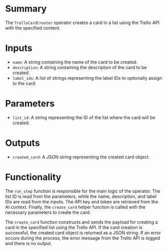 # Summary
The `TrelloCardCreator` operator creates a card in a list using the Trello API with the specified content.

# Inputs
- `name`: A string containing the name of the card to be created.
- `description`: A string containing the description of the card to be created.
- `label_ids`: A list of strings representing the label IDs to optionally assign to the card.

# Parameters
- `list_id`: A string representing the ID of the list where the card will be created.

# Outputs
- `created_card`: A JSON string representing the created card object.

# Functionality
The `run_step` function is responsible for the main logic of the operator. The list ID is read from the parameters, while the name, description, and label IDs are read from the inputs. The API key and token are retrieved from the AI context. Finally, the `create_card` helper function is called with the necessary parameters to create the card.

The `create_card` function constructs and sends the payload for creating a card in the specified list using the Trello API. If the card creation is successful, the created card object is returned as a JSON string. If an error occurs during the process, the error message from the Trello API is logged and there is no output.